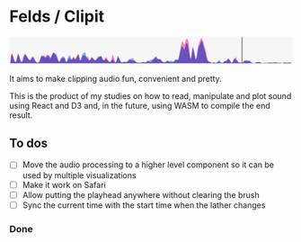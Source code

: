 # Felds / Clipit

![An example of an audio graph with multiple channels](./docs/graph.png)

It aims to make clipping audio fun, convenient and pretty.

This is the product of my studies on how to read, manipulate and plot sound using React and D3 and, in the future, using WASM to compile the end result.

## To dos

- [ ] Move the audio processing to a higher level component so it can be used by multiple visualizations
- [ ] Make it work on Safari
- [ ] Allow putting the playhead anywhere without clearing the brush
- [ ] Sync the current time with the start time when the lather changes

### Done
